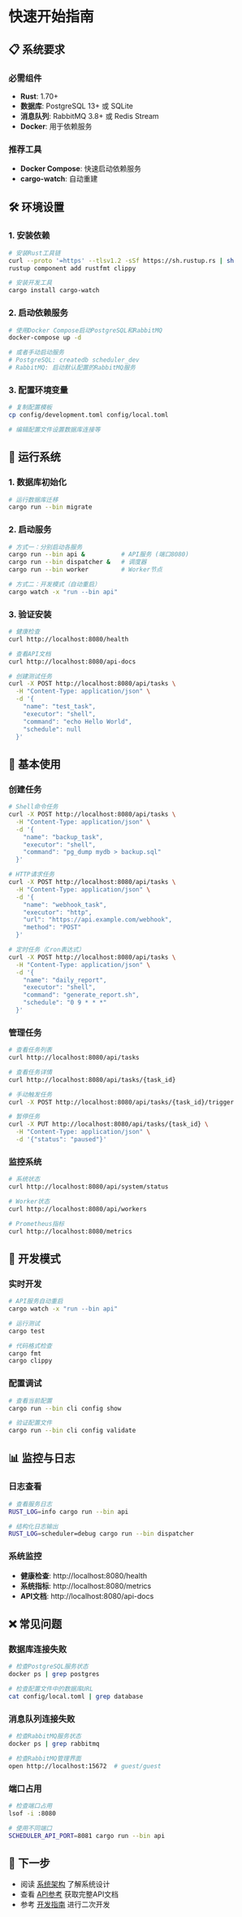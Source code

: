 # 快速开始指南

## 📋 系统要求

### 必需组件
- **Rust**: 1.70+
- **数据库**: PostgreSQL 13+ 或 SQLite
- **消息队列**: RabbitMQ 3.8+ 或 Redis Stream
- **Docker**: 用于依赖服务

### 推荐工具
- **Docker Compose**: 快速启动依赖服务
- **cargo-watch**: 自动重建

## 🛠️ 环境设置

### 1. 安装依赖

```bash
# 安装Rust工具链
curl --proto '=https' --tlsv1.2 -sSf https://sh.rustup.rs | sh
rustup component add rustfmt clippy

# 安装开发工具
cargo install cargo-watch
```

### 2. 启动依赖服务

```bash
# 使用Docker Compose启动PostgreSQL和RabbitMQ
docker-compose up -d

# 或者手动启动服务
# PostgreSQL: createdb scheduler_dev
# RabbitMQ: 启动默认配置的RabbitMQ服务
```

### 3. 配置环境变量

```bash
# 复制配置模板
cp config/development.toml config/local.toml

# 编辑配置文件设置数据库连接等
```

## 🚀 运行系统

### 1. 数据库初始化

```bash
# 运行数据库迁移
cargo run --bin migrate
```

### 2. 启动服务

```bash
# 方式一：分别启动各服务
cargo run --bin api &          # API服务 (端口8080)
cargo run --bin dispatcher &   # 调度器
cargo run --bin worker         # Worker节点

# 方式二：开发模式（自动重启）
cargo watch -x "run --bin api"
```

### 3. 验证安装

```bash
# 健康检查
curl http://localhost:8080/health

# 查看API文档
curl http://localhost:8080/api-docs

# 创建测试任务
curl -X POST http://localhost:8080/api/tasks \
  -H "Content-Type: application/json" \
  -d '{
    "name": "test_task",
    "executor": "shell",
    "command": "echo Hello World",
    "schedule": null
  }'
```

## 📝 基本使用

### 创建任务

```bash
# Shell命令任务
curl -X POST http://localhost:8080/api/tasks \
  -H "Content-Type: application/json" \
  -d '{
    "name": "backup_task",
    "executor": "shell",
    "command": "pg_dump mydb > backup.sql"
  }'

# HTTP请求任务
curl -X POST http://localhost:8080/api/tasks \
  -H "Content-Type: application/json" \
  -d '{
    "name": "webhook_task",
    "executor": "http",
    "url": "https://api.example.com/webhook",
    "method": "POST"
  }'

# 定时任务（Cron表达式）
curl -X POST http://localhost:8080/api/tasks \
  -H "Content-Type: application/json" \
  -d '{
    "name": "daily_report",
    "executor": "shell",
    "command": "generate_report.sh",
    "schedule": "0 9 * * *"
  }'
```

### 管理任务

```bash
# 查看任务列表
curl http://localhost:8080/api/tasks

# 查看任务详情
curl http://localhost:8080/api/tasks/{task_id}

# 手动触发任务
curl -X POST http://localhost:8080/api/tasks/{task_id}/trigger

# 暂停任务
curl -X PUT http://localhost:8080/api/tasks/{task_id} \
  -H "Content-Type: application/json" \
  -d '{"status": "paused"}'
```

### 监控系统

```bash
# 系统状态
curl http://localhost:8080/api/system/status

# Worker状态
curl http://localhost:8080/api/workers

# Prometheus指标
curl http://localhost:8080/metrics
```

## 🔧 开发模式

### 实时开发

```bash
# API服务自动重启
cargo watch -x "run --bin api"

# 运行测试
cargo test

# 代码格式检查
cargo fmt
cargo clippy
```

### 配置调试

```bash
# 查看当前配置
cargo run --bin cli config show

# 验证配置文件
cargo run --bin cli config validate
```

## 📊 监控与日志

### 日志查看

```bash
# 查看服务日志
RUST_LOG=info cargo run --bin api

# 结构化日志输出
RUST_LOG=scheduler=debug cargo run --bin dispatcher
```

### 系统监控

- **健康检查**: http://localhost:8080/health
- **系统指标**: http://localhost:8080/metrics
- **API文档**: http://localhost:8080/api-docs

## ❌ 常见问题

### 数据库连接失败

```bash
# 检查PostgreSQL服务状态
docker ps | grep postgres

# 检查配置文件中的数据库URL
cat config/local.toml | grep database
```

### 消息队列连接失败

```bash
# 检查RabbitMQ服务状态
docker ps | grep rabbitmq

# 检查RabbitMQ管理界面
open http://localhost:15672  # guest/guest
```

### 端口占用

```bash
# 检查端口占用
lsof -i :8080

# 使用不同端口
SCHEDULER_API_PORT=8081 cargo run --bin api
```

## 📖 下一步

- 阅读 [系统架构](ARCHITECTURE.md) 了解系统设计
- 查看 [API参考](API.md) 获取完整API文档
- 参考 [开发指南](DEVELOPMENT.md) 进行二次开发